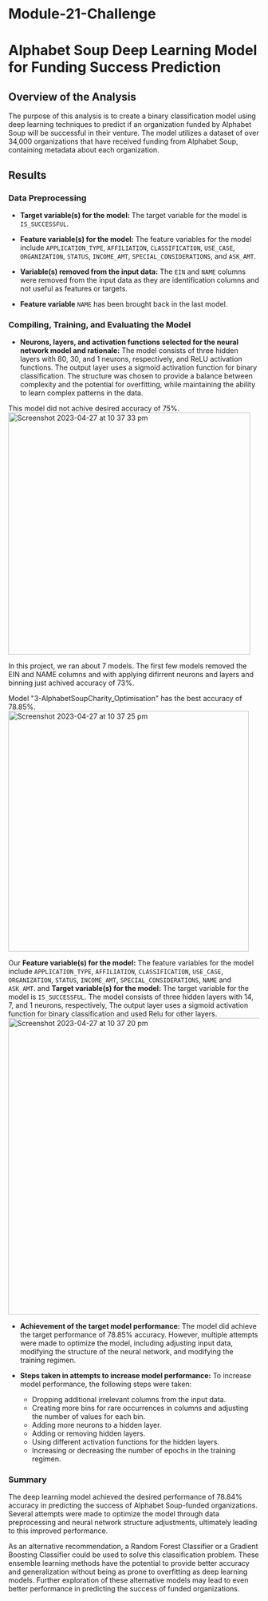 # Module-21-Challenge

# Alphabet Soup Deep Learning Model for Funding Success Prediction

## Overview of the Analysis

The purpose of this analysis is to create a binary classification model using deep learning techniques to predict if an organization funded by Alphabet Soup will be successful in their venture. The model utilizes a dataset of over 34,000 organizations that have received funding from Alphabet Soup, containing metadata about each organization.

## Results

### Data Preprocessing

- **Target variable(s) for the model:** The target variable for the model is `IS_SUCCESSFUL`.
- **Feature variable(s) for the model:** The feature variables for the model include `APPLICATION_TYPE`, `AFFILIATION`, `CLASSIFICATION`, `USE_CASE`, `ORGANIZATION`, `STATUS`, `INCOME_AMT`, `SPECIAL_CONSIDERATIONS`, and `ASK_AMT`. 
- **Variable(s) removed from the input data:** The `EIN` and `NAME` columns were removed from the input data as they are identification columns and not useful as features or targets.

- **Feature variable** `NAME` has been brought back in the last model.

### Compiling, Training, and Evaluating the Model

- **Neurons, layers, and activation functions selected for the neural network model and rationale:** The model consists of three hidden layers with 80, 30, and 1 neurons, respectively, and ReLU activation functions. The output layer uses a sigmoid activation function for binary classification. The structure was chosen to provide a balance between complexity and the potential for overfitting, while maintaining the ability to learn complex patterns in the data.

This model did not achive desired accuracy of 75%. 
<img width="485" alt="Screenshot 2023-04-27 at 10 37 33 pm" src="https://user-images.githubusercontent.com/117792685/234865887-77b6367f-9b9b-4628-b0ee-ee7bf1b45db6.png">

In this project, we ran about 7 models. The first few models removed the EIN and NAME columns and with applying difirrent neurons and layers and binning just achived accuracy of 73%.

Model "3-AlphabetSoupCharity_Optimisation" has the best accuracy of 78.85%.
<img width="482" alt="Screenshot 2023-04-27 at 10 37 25 pm" src="https://user-images.githubusercontent.com/117792685/234866318-e80f5f4a-bc89-43b5-bcae-2a1b9517d37c.png">

Our **Feature variable(s) for the model:** The feature variables for the model include `APPLICATION_TYPE`, `AFFILIATION`, `CLASSIFICATION`, `USE_CASE`, `ORGANIZATION`, `STATUS`, `INCOME_AMT`, `SPECIAL_CONSIDERATIONS`, `NAME` and `ASK_AMT`. and **Target variable(s) for the model:** The target variable for the model is `IS_SUCCESSFUL`. The model consists of three hidden layers with 14, 7, and 1 neurons, respectively, The output layer uses a sigmoid activation function for binary classification and used Relu for other layers.
<img width="595" alt="Screenshot 2023-04-27 at 10 37 20 pm" src="https://user-images.githubusercontent.com/117792685/234866452-5839f16d-3ea7-428b-899f-989777193357.png">


- **Achievement of the target model performance:** The model did achieve the target performance of 78.85% accuracy. However, multiple attempts were made to optimize the model, including adjusting input data, modifying the structure of the neural network, and modifying the training regimen.

- **Steps taken in attempts to increase model performance:** To increase model performance, the following steps were taken:

  - Dropping additional irrelevant columns from the input data.
  - Creating more bins for rare occurrences in columns and adjusting the number of values for each bin.
  - Adding more neurons to a hidden layer.
  - Adding or removing hidden layers.
  - Using different activation functions for the hidden layers.
  - Increasing or decreasing the number of epochs in the training regimen.

### Summary

The deep learning model achieved the desired performance of 78.84% accuracy in predicting the success of Alphabet Soup-funded organizations. Several attempts were made to optimize the model through data preprocessing and neural network structure adjustments, ultimately leading to this improved performance.

As an alternative recommendation, a Random Forest Classifier or a Gradient Boosting Classifier could be used to solve this classification problem. These ensemble learning methods have the potential to provide better accuracy and generalization without being as prone to overfitting as deep learning models. Further exploration of these alternative models may lead to even better performance in predicting the success of funded organizations.




